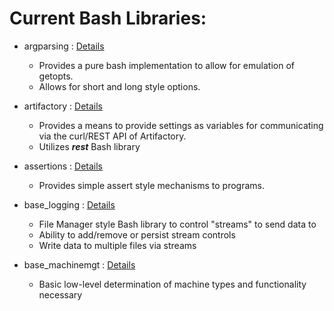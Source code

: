 # Current Bash Libraries:

* argparsing : [Details](./details/INFO_Argparsing.md)
    * Provides a pure bash implementation to allow for emulation of getopts.
    * Allows for short and long style options.

* artifactory : [Details](./details/INFO_Artifactory.md)
    * Provides a means to provide settings as variables for communicating via the curl/REST API of Artifactory.
    * Utilizes ***rest*** Bash library

* assertions : [Details](./details/INFO_Assertions.md)
    * Provides simple assert style mechanisms to programs.

* base_logging : [Details](./details/INFO_Base_logging.md)
    * File Manager style Bash library to control "streams" to send data to
    * Ability to add/remove or persist stream controls
    * Write data to multiple files via streams

* base_machinemgt : [Details](./details/INFO_Base_machinemgt.md)
    * Basic low-level determination of machine types and functionality necessary
